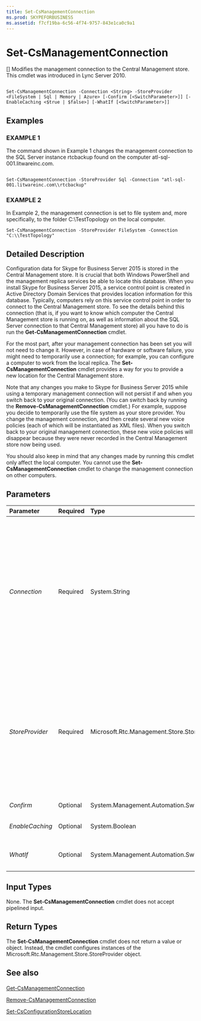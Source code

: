 ```yaml
---
title: Set-CsManagementConnection
ms.prod: SKYPEFORBUSINESS
ms.assetid: f7cf19ba-6c56-4f74-9757-843e1ca0c9a1
---
```



# Set-CsManagementConnection
[]
Modifies the management connection to the Central Management store. This cmdlet was introduced in Lync Server 2010.
  
    
    


```

Set-CsManagementConnection -Connection <String> -StoreProvider <FileSystem | Sql | Memory | Azure> [-Confirm [<SwitchParameter>]] [-EnableCaching <$true | $false>] [-WhatIf [<SwitchParameter>]]

```


## Examples


  
    
    

### EXAMPLE 1

The command shown in Example 1 changes the management connection to the SQL Server instance rtcbackup found on the computer atl-sql-001.litwareinc.com.
  
    
    

```

Set-CsManagementConnection -StoreProvider Sql -Connection "atl-sql-001.litwareinc.com\\rtcbackup"
```


### EXAMPLE 2

In Example 2, the management connection is set to file system and, more specifically, to the folder C:\\TestTopology on the local computer.
  
    
    

```
Set-CsManagementConnection -StoreProvider FileSystem -Connection "C:\\TestTopology"
```


## Detailed Description

Configuration data for Skype for Business Server 2015 is stored in the Central Management store. It is crucial that both Windows PowerShell and the management replica services be able to locate this database. When you install Skype for Business Server 2015, a service control point is created in Active Directory Domain Services that provides location information for this database. Typically, computers rely on this service control point in order to connect to the Central Management store. To see the details behind this connection (that is, if you want to know which computer the Central Management store is running on, as well as information about the SQL Server connection to that Central Management store) all you have to do is run the **Get-CsManagementConnection** cmdlet.
  
    
    
For the most part, after your management connection has been set you will not need to change it. However, in case of hardware or software failure, you might need to temporarily use a connection; for example, you can configure a computer to work from the local replica. The **Set-CsManagementConnection** cmdlet provides a way for you to provide a new location for the Central Management store.
  
    
    
Note that any changes you make to Skype for Business Server 2015 while using a temporary management connection will not persist if and when you switch back to your original connection. (You can switch back by running the **Remove-CsManagementConnection** cmdlet.) For example, suppose you decide to temporarily use the file system as your store provider. You change the management connection, and then create several new voice policies (each of which will be instantiated as XML files). When you switch back to your original management connection, these new voice policies will disappear because they were never recorded in the Central Management store now being used.
  
    
    
You should also keep in mind that any changes made by running this cmdlet only affect the local computer. You cannot use the **Set-CsManagementConnection** cmdlet to change the management connection on other computers.
  
    
    

## Parameters



|**Parameter**|**Required**|**Type**|**Description**|
|:-----|:-----|:-----|:-----|
| _Connection_ <br/> |Required  <br/> |System.String  <br/> |Location information for the SQL Server instance or the file system folder being used as the management connection.  <br/> For example, if the new management connection is to a SQL Server instance named rtcbackup on the computer atl-sql-001.litwareinc.com then use this syntax:  `-Connection "atl-sql-001.litwareinc.com\\rtcbackup"`.  <br/> If you want to create a management connection to the folder C:\\TestTopology then use this syntax:  `-Connection "C:\\TestTopology"`. If the folder does not exist, the **Set-CsManagementConnection** cmdlet will create it. <br/> |
| _StoreProvider_ <br/> |Required  <br/> |Microsoft.Rtc.Management.Store.StoreProvider  <br/> |Indicates the type of back-end store used for configuration information. For example, to store configuration data in SQL Server, set the StoreProvider like this: -StoreProvider Sql. In general, you should not modify the StoreProvider property unless instructed to do so by Microsoft support personnel.  <br/> The following store providers are available in Skype for Business Server 2015:  <br/> Sql  <br/> FileSystem  <br/> Memory  <br/> Azure  <br/> |
| _Confirm_ <br/> |Optional  <br/> |System.Management.Automation.SwitchParameter  <br/> |Prompts you for confirmation before executing the command.  <br/> |
| _EnableCaching_ <br/> |Optional  <br/> |System.Boolean  <br/> |When set to True ($True), caching is enabled for the management connection.  <br/> |
| _WhatIf_ <br/> |Optional  <br/> |System.Management.Automation.SwitchParameter  <br/> |Describes what would happen if you executed the command without actually executing the command.  <br/> |
   

## Input Types

None. The **Set-CsManagementConnection** cmdlet does not accept pipelined input.
  
    
    

## Return Types

The **Set-CsManagementConnection** cmdlet does not return a value or object. Instead, the cmdlet configures instances of the Microsoft.Rtc.Management.Store.StoreProvider object.
  
    
    

## See also


#### 


  
    
    
 [Get-CsManagementConnection](get-csmanagementconnection.md)
  
    
    
 [Remove-CsManagementConnection](remove-csmanagementconnection.md)
  
    
    
 [Set-CsConfigurationStoreLocation](set-csconfigurationstorelocation.md)
